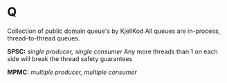 # Q
Collection of public domain queue's by KjellKod
All queues are in-process, thread-to-thread queues. 

**SPSC:** *single producer, single consumer* 
Any more threads than 1 on each side will break the thread safety guarantees

**MPMC:** *multiple producer, multiple consumer*
